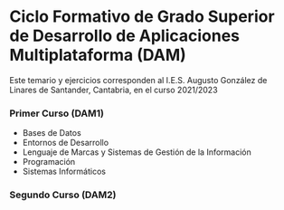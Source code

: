 # Ciclo Formativo de Grado Superior de Desarrollo de Aplicaciones Multiplataforma (DAM)
Este temario y ejercicios corresponden al I.E.S. Augusto González de Linares de Santander, Cantabria, en el curso 2021/2023

### Primer Curso (DAM1)
* Bases de Datos
* Entornos de Desarrollo
* Lenguaje de Marcas y Sistemas de Gestión de la Información
* Programación
* Sistemas Informáticos

### Segundo Curso (DAM2)
